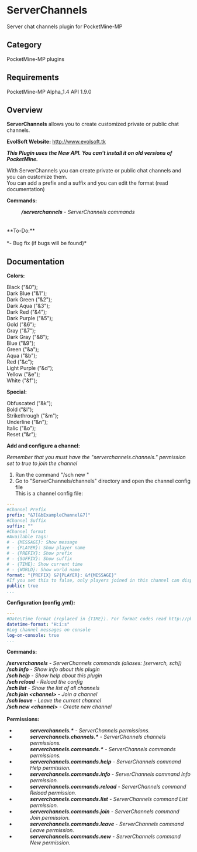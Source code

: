 # ServerChannels

Server chat channels plugin for PocketMine-MP

## Category

PocketMine-MP plugins

## Requirements

PocketMine-MP Alpha_1.4 API 1.9.0

## Overview

**ServerChannels** allows you to create customized private or public chat channels.

**EvolSoft Website:** http://www.evolsoft.tk

***This Plugin uses the New API. You can't install it on old versions of PocketMine.***

With ServerChannels you can create private or public chat channels and you can customize them.<br>
You can add a prefix and a suffix and you can edit the format (read documentation)

**Commands:**

<dd><i><b>/serverchannels</b> - ServerChannels commands</i></dd>
<br><br>
**To-Do:**
<br><br>
*- Bug fix (if bugs will be found)*

## Documentation

**Colors:**

Black ("&0");<br>
Dark Blue ("&1");<br>
Dark Green ("&2");<br>
Dark Aqua ("&3");<br>
Dark Red ("&4");<br>
Dark Purple ("&5");<br>
Gold ("&6");<br>
Gray ("&7");<br>
Dark Gray ("&8");<br>
Blue ("&9");<br>
Green ("&a");<br>
Aqua ("&b");<br>
Red ("&c");<br>
Light Purple ("&d");<br>
Yellow ("&e");<br>
White ("&f");<br>

**Special:**

Obfuscated ("&k");<br>
Bold ("&l");<br>
Strikethrough ("&m");<br>
Underline ("&n");<br>
Italic ("&o");<br>
Reset ("&r");<br>

**Add and configure a channel:**

*Remember that you must have the "serverchannels.channels.<channel>" permission set to true to join the channel*

1. Run the command "/sch new <channel>"<br>
2. Go to "ServerChannels/channels" directory and open the channel config file<br>
This is a channel config file:
```yaml
---
#Channel Prefix
prefix: "&7[&bExampleChannel&7]"
#Channel Suffix
suffix: ""
#Channel format
#Available Tags:
# - {MESSAGE}: Show message
# - {PLAYER}: Show player name
# - {PREFIX}: Show prefix
# - {SUFFIX}: Show suffix
# - {TIME}: Show current time
# - {WORLD}: Show world name
format: "{PREFIX} &7{PLAYER}: &f{MESSAGE}"
#If you set this to false, only players joined in this channel can display messages
public: true
...
```

**Configuration (config.yml):**

```yaml
---
#Date\Time format (replaced in {TIME}). For format codes read http://php.net/manual/en/datetime.formats.php
datetime-format: "H:i:s"
#Log channel messages on console
log-on-console: true
...
```

**Commands:**

***/serverchannels*** *- ServerChannels commands (aliases: [serverch, sch])*<br>
***/sch info*** *- Show info about this plugin*<br>
***/sch help*** *- Show help about this plugin*<br>
***/sch reload*** *- Reload the config*<br>
***/sch list*** *- Show the list of all channels*<br>
***/sch join &lt;channel&gt;*** *- Join a channel*<br>
***/sch leave*** *- Leave the current channel*<br>
***/sch new &lt;channel&gt;*** *- Create new channel*<br>
<br>
**Permissions:**
<br>
- <dd><i><b>serverchannels.*</b> - ServerChannels permissions.</i></dd>
- <dd><i><b>serverchannels.channels.*</b> - ServerChannels channels permissions.</i></dd>
- <dd><i><b>serverchannels.commands.*</b> - ServerChannels commands permissions.</i></dd>
- <dd><i><b>serverchannels.commands.help</b> - ServerChannels command Help permission.</i></dd>
- <dd><i><b>serverchannels.commands.info</b> - ServerChannels command Info permission.</i></dd>
- <dd><i><b>serverchannels.commands.reload</b> - ServerChannels command Reload permission.</i></dd>
- <dd><i><b>serverchannels.commands.list</b> - ServerChannels command List permission.</i></dd>
- <dd><i><b>serverchannels.commands.join</b> - ServerChannels command Join permission.</i></dd>
- <dd><i><b>serverchannels.commands.leave</b> - ServerChannels command Leave permission.</i></dd>
- <dd><i><b>serverchannels.commands.new</b> - ServerChannels command New permission.</i></dd>
